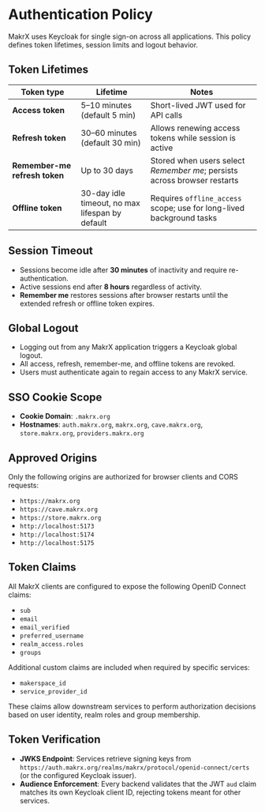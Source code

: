 # Authentication Policy

MakrX uses Keycloak for single sign-on across all applications. This policy defines token lifetimes, session limits and logout behavior.

## Token Lifetimes

| Token type | Lifetime | Notes |
|------------|----------|-------|
| **Access token** | 5–10 minutes (default 5 min) | Short-lived JWT used for API calls |
| **Refresh token** | 30–60 minutes (default 30 min) | Allows renewing access tokens while session is active |
| **Remember-me refresh token** | Up to 30 days | Stored when users select *Remember me*; persists across browser restarts |
| **Offline token** | 30-day idle timeout, no max lifespan by default | Requires `offline_access` scope; use for long-lived background tasks |

## Session Timeout

- Sessions become idle after **30 minutes** of inactivity and require re-authentication.
- Active sessions end after **8 hours** regardless of activity.
- **Remember me** restores sessions after browser restarts until the extended refresh or offline token expires.

## Global Logout

- Logging out from any MakrX application triggers a Keycloak global logout.
- All access, refresh, remember-me, and offline tokens are revoked.
- Users must authenticate again to regain access to any MakrX service.

## SSO Cookie Scope

- **Cookie Domain**: `.makrx.org`
- **Hostnames**: `auth.makrx.org`, `makrx.org`, `cave.makrx.org`, `store.makrx.org`, `providers.makrx.org`

## Approved Origins

Only the following origins are authorized for browser clients and CORS requests:

- `https://makrx.org`
- `https://cave.makrx.org`
- `https://store.makrx.org`
- `http://localhost:5173`
- `http://localhost:5174`
- `http://localhost:5175`

## Token Claims

All MakrX clients are configured to expose the following OpenID Connect claims:

- `sub`
- `email`
- `email_verified`
- `preferred_username`
- `realm_access.roles`
- `groups`

Additional custom claims are included when required by specific services:

- `makerspace_id`
- `service_provider_id`

These claims allow downstream services to perform authorization decisions based on user identity, realm roles and group membership.

## Token Verification

- **JWKS Endpoint**: Services retrieve signing keys from `https://auth.makrx.org/realms/makrx/protocol/openid-connect/certs` (or the configured Keycloak issuer).
- **Audience Enforcement**: Every backend validates that the JWT `aud` claim matches its own Keycloak client ID, rejecting tokens meant for other services.

